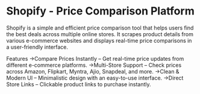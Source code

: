 # Shopify - Price Comparison Platform
Shopify is a simple and efficient price comparison tool that helps users find the best deals across multiple online stores. It scrapes product details from various e-commerce websites and displays real-time price comparisons in a user-friendly interface.

Features
->Compare Prices Instantly – Get real-time price updates from different e-commerce platforms.
->Multi-Store Support – Check prices across Amazon, Flipkart, Myntra, Ajio, Snapdeal, and more.
->Clean & Modern UI – Minimalistic design with an easy-to-use interface.
->Direct Store Links – Clickable product links to purchase instantly.




